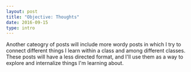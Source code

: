 ```yaml
---
layout: post
title: "Objective: Thoughts"
date: 2016-09-15
type: intro
---
```


Another cateogry of posts will include more wordy posts in which I try to connect different things I learn within a class and among different classes. These posts will have a less directed format, and I'll use them as a way to explore and internalize things I'm learning about.
